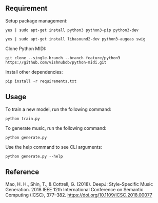 ## Requirement

Setup package management:

```
yes | sudo apt-get install python3 python3-pip python3-dev
```

```
yes | sudo apt-get install libasound2-dev python3-augeas swig
```

Clone Python MIDI:

```
git clone --single-branch --branch feature/python3 https://github.com/vishnubob/python-midi.git
```

Install other dependencies:

```
pip install -r requirements.txt
```



## Usage

To train a new model, run the following command:

```
python train.py
```

To generate music, run the following command:

```
python generate.py
```

Use the help command to see CLI arguments:

```
python generate.py --help
```



## Reference

Mao, H. H., Shin, T., & Cottrell, G. (2018). DeepJ: Style-Specific Music Generation. 2018 IEEE 12th International Conference on Semantic Computing (ICSC), 377–382. https://doi.org/10.1109/ICSC.2018.00077
